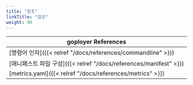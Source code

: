 ```yaml
---
title: "참조"
linkTitle: "참조"
weight: 90
---
```


| goployer References  |
|----------|
| [명령어 인자]({{< relref "/docs/references/commandline" >}}) |
| [매니페스트 파일 구성]({{< relref "/docs/references/manifest" >}}) |
| [metrics.yaml]({{< relref "/docs/references/metrics" >}}) |
